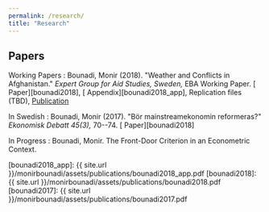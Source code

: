 ```yaml
---
permalink: /research/
title: "Research"
---
```


## Papers

Working Papers
  : Bounadi, Monir (2018). "Weather and Conflicts in Afghanistan." *Expert Group for Aid Studies, Sweden,*  EBA Working Paper. [<i class="fas fa-file-pdf"></i> Paper][bounadi2018], [<i class="fas fa-file-pdf"></i> Appendix][bounadi2018_app], Replication files (TBD), [<i class="fas fa-file-globe"></i> Publication][bounadi2018_pub]

In Swedish
  : Bounadi, Monir (2017). "Bör mainstreamekonomin reformeras?" *Ekonomisk Debatt 45(3),* 70--74. [<i class="fas fa-file-pdf"></i> Paper][bounadi2018]

In Progress
  : Bounadi, Monir. The Front-Door Criterion in an Econometric Context.

[bounadi2018_pub]: https://eba.se/rapporter/weather-and-conflicts-in-afghanistan/7035/
[bounadi2018_app]: {{ site.url }}/monirbounadi/assets/publications/bounadi2018_app.pdf
[bounadi2018]: {{ site.url }}/monirbounadi/assets/publications/bounadi2018.pdf
[bounadi2017]: {{ site.url }}/monirbounadi/assets/publications/bounadi2017.pdf
